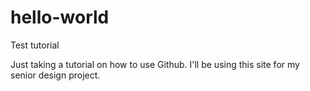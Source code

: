 # hello-world
Test tutorial

Just taking a tutorial on how to use Github. I'll be using this site for my senior design project.

